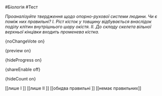 #Біологія #Тест

*Проаналізуйте твердження щодо опорно-рухової системи людини. Чи є поміж них правильні?
І. Ріст кісток у товщину відбувається внаслідок поділу клітин внутрішнього шару окістя.
ІІ. До складу скелета вільної верхньої кінцівки входить променева кістка.*

{noChangeVote on}

{preview on}

{hideProgress on}

{shareEnable off}

{hideCount on}

[[лише І ]]
[[лише ІІ ]]
[[обидва правильні ]]
[[немає правильних]]
